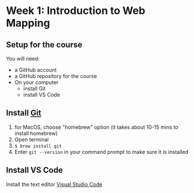 # Week 1: Introduction to Web Mapping

## Setup for the course

You will need:

- a GitHub account
- a GitHub repository for the course
- On your computer
  - install Git
  - install VS Code

## Install [Git](https://git-scm.com/)
   1. for MacOS, choose "homebrew" option (it takes about 10-15 mins to install homebrew)
   2. Open terminal
   3. `$ brew install git`
   4. Enter `git --version` in your command prompt to make sure it is installed

## Install VS Code

Install the text editor [Visual Studio Code](https://code.visualstudio.com/download)
